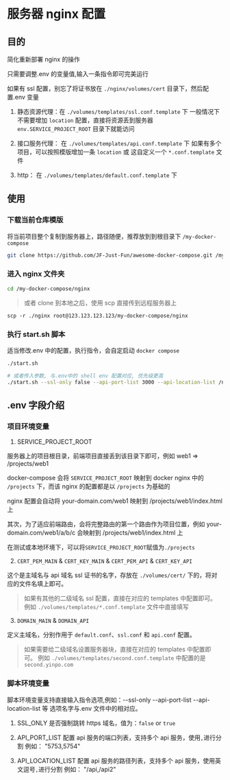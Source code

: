 # 服务器 nginx 配置

## 目的

简化重新部署 nginx 的操作

只需要调整.env 的变量值,输入一条指令即可完美运行

如果有 ssl 配置，别忘了将证书放在 `./nginx/volumes/cert` 目录下，然后配置.env 变量

1. 静态资源代理：在 `./volumes/templates/ssl.conf.template` 下
   一般情况下不需要增加 `location` 配置，直接将资源丢到服务器 `env.SERVICE_PROJECT_ROOT` 目录下就能访问

2. 接口服务代理： 在 `./volumes/templates/api.conf.template` 下
   如果有多个项目，可以按照模版增加一条 `location` 或 这自定义一个 `*.conf.template` 文件

3. http： 在 `./volumes/templates/default.conf.template` 下

## 使用

### 下载当前仓库模版

将当前项目整个复制到服务器上，路径随便，推荐放到到根目录下 `/my-docker-compose`

```bash
git clone https://github.com/JF-Just-Fun/awesome-docker-compose.git /my-docker-compose
```

### 进入 nginx 文件夹

```bash
cd /my-docker-compose/nginx
```

> 或者 clone 到本地之后，使用 scp 直接传到远程服务器上

```shell
scp -r ./nginx root@123.123.123.123/my-docker-compose/nginx
```

### 执行 start.sh 脚本

适当修改.env 中的配置，执行指令，会自定启动 `docker compose`

```bash
./start.sh

# 或者传入参数, 与.env中的 shell env 配置对应, 优先级更高
./start.sh --ssl-only false --api-port-list 3000 --api-location-list /new-api
```

## .env 字段介绍

### 项目环境变量

1. SERVICE_PROJECT_ROOT

服务器上的项目根目录，前端项目直接丢到该目录下即可，例如 web1 => /projects/web1

docker-compose 会将 `SERVICE_PROJECT_ROOT` 映射到 docker nginx 中的 `/projects` 下，而该 nginx 的配置都是以 `/projects` 为基础的

nginx 配置会自动将 your-domain.com/web1 映射到 /projects/web1/index.html 上

其次，为了适应前端路由，会将完整路由的第一个路由作为项目位置，例如 your-domain.com/web1/a/b/c 会映射到 /projects/web1/index.html 上

在测试或本地环境下，可以将`SERVICE_PROJECT_ROOT`赋值为`./projects`

2. `CERT_PEM_MAIN` & `CERT_KEY_MAIN` & `CERT_PEM_API` & `CERT_KEY_API`

这个是主域名与 api 域名 ssl 证书的名字，存放在 `./volumes/cert/` 下的，将对应的文件名填上即可。

> 如果有其他的二级域名 ssl 配置，直接在对应的 templates 中配置即可。
> 例如 `./volumes/templates/*.conf.template` 文件中直接填写

3. `DOMAIN_MAIN` & `DOMAIN_API`

定义主域名，分别作用于 `default.conf`、`ssl.conf` 和 `api.conf` 配置。

> 如果需要给二级域名设置服务器块，直接在对应的 templates 中配置即可。
> 例如 `./volumes/templates/second.conf.template` 中配置的是 `second.yinpo.com`

### 脚本环境变量

脚本环境变量支持直接输入指令选项,例如：--ssl-only --api-port-list --api-location-list 等
选项名字与.env 文件中的相对应。

1. SSL_ONLY
   是否强制跳转 https 域名，值为：`false` or `true`

2. API_PORT_LIST
   配置 api 服务的端口列表，支持多个 api 服务，使用`,`进行分割
   例如： "5753,5754"

3. API_LOCATION_LIST
   配置 api 服务的路径列表，支持多个 api 服务，使用英文逗号`,`进行分割
   例如： "/api,/api2"
